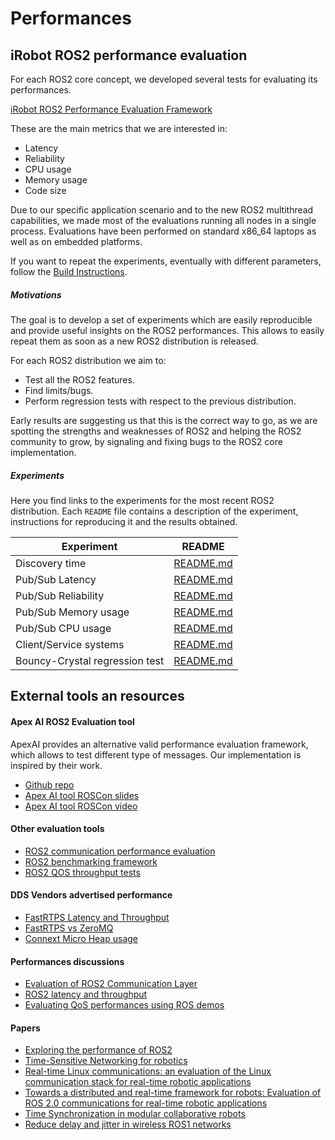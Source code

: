 # Performances

## iRobot ROS2 performance evaluation

For each ROS2 core concept, we developed several tests for evaluating its performances.

[iRobot ROS2 Performance Evaluation Framework](performance_test)

These are the main metrics that we are interested in:

 - Latency
 - Reliability
 - CPU usage
 - Memory usage
 - Code size

Due to our specific application scenario and to the new ROS2 multithread capabilities, we made most of the evaluations running all nodes in a single process.
Evaluations have been performed on standard x86_64 laptops as well as on embedded platforms.

If you want to repeat the experiments, eventually with different parameters, follow the [Build Instructions](performance_test/README.md).

##### Motivations

The goal is to develop a set of experiments which are easily reproducible and provide useful insights on the ROS2 performances.
This allows to easily repeat them as soon as a new ROS2 distribution is released.

For each ROS2 distribution we aim to:

 - Test all the ROS2 features.
 - Find limits/bugs.
 - Perform regression tests with respect to the previous distribution.

Early results are suggesting us that this is the correct way to go, as we are spotting the strengths and weaknesses of ROS2 and helping the ROS2 community to grow, by signaling and fixing bugs to the ROS2 core implementation.

##### Experiments

Here you find links to the experiments for the most recent ROS2 distribution.
Each `README` file contains a description of the experiment, instructions for reproducing it and the results obtained.



| Experiment | README |
| ------------- | ------------- |
| Discovery time | [README.md](experiments/crystal/discovery_time) |
| Pub/Sub Latency | [README.md](experiments/crystal/pub_sub_latency) |
| Pub/Sub Reliability | [README.md](experiments/crystal/pub_sub_reliability) |
| Pub/Sub Memory usage | [README.md](experiments/crystal/pub_sub_memory) |
| Pub/Sub CPU usage | [README.md](experiments/crystal/pub_sub_cpu) |
| Client/Service systems | [README.md](experiments/crystal/client_service) |
| Bouncy-Crystal regression test | [README.md](experiments/crystal/regression) |


## External tools an resources

#### Apex AI ROS2 Evaluation tool

ApexAI provides an alternative valid performance evaluation framework, which allows to test different type of messages.
Our implementation is inspired by their work.

 - [Github repo](https://github.com/ApexAI/performance_test)
 - [Apex AI tool ROSCon slides](https://roscon.ros.org/2018/presentations/ROSCon2018_MiddlewarePerformanceTesting.pdf)
 - [Apex AI tool ROSCon video](https://vimeo.com/293257342)

#### Other evaluation tools

 - [ROS2 communication performance evaluation](https://github.com/ros2/rclcpp/issues/634)
 - [ROS2 benchmarking framework](https://github.com/piappl/ros2_benchmarking)
 - [ROS2 QOS throughput tests](https://github.com/Adlink-ROS/adlink_ros2_tools)

#### DDS Vendors advertised performance

 - [FastRTPS Latency and Throughput](https://www.eprosima.com/index.php/resources-all/performance/40-eprosima-fast-rtps-performance)
 - [FastRTPS vs ZeroMQ](https://www.eprosima.com/index.php/resources-all/performance/zmq-vs-eprosima-fast-rtps)
 - [Connext Micro Heap usage](https://community.rti.com/static/documentation/connext-micro/2.4.10/doc/html/group__datasheet__armv6leLinux2__6gcc4__6__3.html#armv6leLinux2_6gcc4_6_3_HEAP)

#### Performances discussions

 - [Evaluation of ROS2 Communication Layer](https://roscon.ros.org/2016/presentations/rafal.kozik-ros2evaluation.pdf)
 - [ROS2 latency and throughput](https://discourse.ros.org/t/latency-and-throughput-in-ros2/4367)
 - [Evaluating QoS performances using ROS demos](https://github.com/ros2/rmw_fastrtps/issues/202)


#### Papers

 - [Exploring the performance of ROS2](https://www.semanticscholar.org/paper/Exploring-the-performance-of-ROS2-Maruyama-Kato/07b895f3b584dea4f64e91844f243de382026b20)
 - [Time-Sensitive Networking for robotics](https://arxiv.org/abs/1804.07643)
 - [Real-time Linux communications: an evaluation of the Linux communication stack for real-time robotic applications](https://arxiv.org/pdf/1808.10821.pdf)
 - [Towards a distributed and real-time framework for robots: Evaluation
of ROS 2.0 communications for real-time robotic applications](https://arxiv.org/pdf/1809.02595.pdf)
 - [Time Synchronization in modular collaborative robots](https://arxiv.org/pdf/1809.07295.pdf)
 - [Reduce delay and jitter in wireless ROS1 networks](https://arxiv.org/pdf/1707.07540.pdf)
